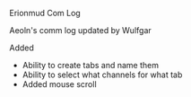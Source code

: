 Erionmud Com Log 

Aeoln's comm log updated by Wulfgar

Added
  - Ability to create tabs and name them
  - Ability to select what channels for what tab
  - Added mouse scroll 

